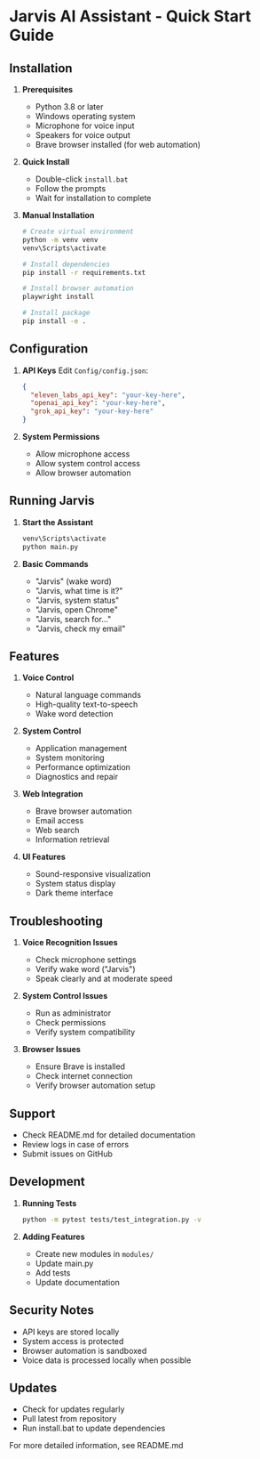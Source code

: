 # Jarvis AI Assistant - Quick Start Guide

## Installation

1. **Prerequisites**
   - Python 3.8 or later
   - Windows operating system
   - Microphone for voice input
   - Speakers for voice output
   - Brave browser installed (for web automation)

2. **Quick Install**
   - Double-click `install.bat`
   - Follow the prompts
   - Wait for installation to complete

3. **Manual Installation**
   ```bash
   # Create virtual environment
   python -m venv venv
   venv\Scripts\activate

   # Install dependencies
   pip install -r requirements.txt

   # Install browser automation
   playwright install

   # Install package
   pip install -e .
   ```

## Configuration

1. **API Keys**
   Edit `Config/config.json`:
   ```json
   {
     "eleven_labs_api_key": "your-key-here",
     "openai_api_key": "your-key-here",
     "grok_api_key": "your-key-here"
   }
   ```

2. **System Permissions**
   - Allow microphone access
   - Allow system control access
   - Allow browser automation

## Running Jarvis

1. **Start the Assistant**
   ```bash
   venv\Scripts\activate
   python main.py
   ```

2. **Basic Commands**
   - "Jarvis" (wake word)
   - "Jarvis, what time is it?"
   - "Jarvis, system status"
   - "Jarvis, open Chrome"
   - "Jarvis, search for..."
   - "Jarvis, check my email"

## Features

1. **Voice Control**
   - Natural language commands
   - High-quality text-to-speech
   - Wake word detection

2. **System Control**
   - Application management
   - System monitoring
   - Performance optimization
   - Diagnostics and repair

3. **Web Integration**
   - Brave browser automation
   - Email access
   - Web search
   - Information retrieval

4. **UI Features**
   - Sound-responsive visualization
   - System status display
   - Dark theme interface

## Troubleshooting

1. **Voice Recognition Issues**
   - Check microphone settings
   - Verify wake word ("Jarvis")
   - Speak clearly and at moderate speed

2. **System Control Issues**
   - Run as administrator
   - Check permissions
   - Verify system compatibility

3. **Browser Issues**
   - Ensure Brave is installed
   - Check internet connection
   - Verify browser automation setup

## Support

- Check README.md for detailed documentation
- Review logs in case of errors
- Submit issues on GitHub

## Development

1. **Running Tests**
   ```bash
   python -m pytest tests/test_integration.py -v
   ```

2. **Adding Features**
   - Create new modules in `modules/`
   - Update main.py
   - Add tests
   - Update documentation

## Security Notes

- API keys are stored locally
- System access is protected
- Browser automation is sandboxed
- Voice data is processed locally when possible

## Updates

- Check for updates regularly
- Pull latest from repository
- Run install.bat to update dependencies

For more detailed information, see README.md
